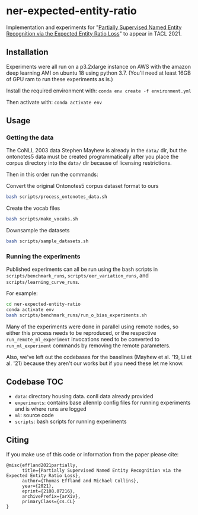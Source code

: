# ner-expected-entity-ratio
Implementation and experiments for "[Partially Supervised Named Entity Recognition via the Expected Entity Ratio Loss](https://arxiv.org/abs/2108.07216)" to appear in TACL 2021.

## Installation

Experiments were all run on a p3.2xlarge instance on AWS with the amazon deep learning AMI on ubuntu 18 using python 3.7.
(You'll need at least 16GB of GPU ram to run these experiments as is.)

Install the required environment with: `conda env create -f environment.yml`

Then activate with: `conda activate env`

## Usage

### Getting the data

The CoNLL 2003 data Stephen Mayhew is already in the `data/` dir, but the ontonotes5 data must be created programmatically after you place the corpus
directory into the `data/` dir because of licensing restrictions.

Then in this order run the commands:

Convert the original Ontonotes5 corpus dataset format to ours
```bash
bash scripts/process_ontonotes_data.sh
```

Create the vocab files
```bash
bash scripts/make_vocabs.sh
```

Downsample the datasets
```bash
bash scripts/sample_datasets.sh
```

### Running the experiments

Published experiments can all be run using the bash scripts in `scripts/benchmark_runs`, `scripts/eer_variation_runs`, and `scripts/learning_curve_runs`.

For example:
 
```bash
cd ner-expected-entity-ratio
conda activate env
bash scripts/benchmark_runs/run_o_bias_experiments.sh
```

Many of the experiments were done in parallel using
remote nodes, so either this process needs to be reproduced, or the respective `run_remote_ml_experiment` invocations need to be converted to `run_ml_experiment` commands by removing the remote parameters.

Also, we've left out the codebases for the baselines (Mayhew et al. '19, Li et al. '21) because they aren't our works but if you need these let me know.


## Codebase TOC

- `data`: directory housing data. conll data already provided
- `experiments`: contains base allennlp config files for running experiments and is where runs are logged
- `ml`: source code
- `scripts`: bash scripts for running experiments


## Citing

If you make use of this code or information from the paper please cite:
```
@misc{effland2021partially,
      title={Partially Supervised Named Entity Recognition via the Expected Entity Ratio Loss}, 
      author={Thomas Effland and Michael Collins},
      year={2021},
      eprint={2108.07216},
      archivePrefix={arXiv},
      primaryClass={cs.CL}
}
```
